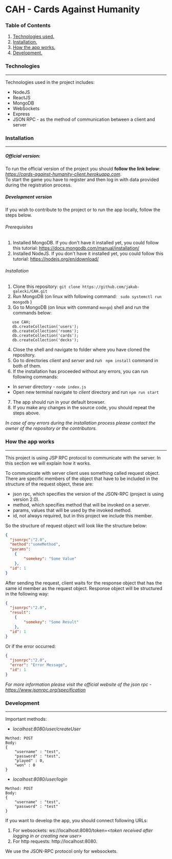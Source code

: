 # CAH - Cards Against Humanity 

### Table of Contents
1. [ Technologies used. ](#tech)
2. [ Installation. ](#install)
2. [ How the app works. ](#work)
3. [ Development. ](#dev)

<a id="tech"></a>
### Technologies
***
Technologies used in the project includes:
- NodeJS
- ReactJS
- MongoDB
- WebSockets
- Express
- JSON RPC - as the method of communication between a client and server


<a name="install"></a>
### Installation
***

##### Official version: 
To run the official version of the project you should __follow the link below__: \
*https://cards-against-humanity-client.herokuapp.com*.  
To start the game you have to register and then log in with data provided during the registration process.

##### Development version
If you wish to contribute to the project or to run the app locally, follow the steps below.

###### Prerequisites
1. Installed MongoDB.  If you don't have it installed yet, you could follow this tutorial: https://docs.mongodb.com/manual/installation/
2. Installed NodeJS.  If you don't have it installed yet, you could follow this tutorial: https://nodejs.org/en/download/

###### Installation 
1. Clone this repository: ```git clone https://github.com/jakub-galecki/CAH.git ```
2. Run MongoDB (on linux with following command: ``` sudo systemctl run mongodb``` )
3. Go to MongoDB (on linux with command ``` mongo ```) shell and run the commands below:
```
   use CAH;
   db.createCollection('users');
   db.createCollection('rooms');
   db.createCollection('cards');
   db.createCollection('decks');
```
4. Close the shell and navigate to folder where you have cloned the repository.
5. Go to directories *client* and *server* and run  ``` npm install``` command in both of them.
6. If the installation has proceeded without any errors, you can run following commands:
- In *server* directory - ``` node index.js ```
- Open new terminal navigate to *client* directory and run ``` npm run start ```
7. The app should run in your default browser. 
8. If you make any changes in the source code, you should repeat the steps above.

*In case of any errors during the installation process please contact
the owner of the repository or the contributors.* 

<a name="work"></a>
### How the app works
***

This project is using JSP RPC protocol to communicate with the server. In this section
we will explain how it works.   

To communicate with server client uses something called request object. There are specific members of the object
that have to be included in the structure of the request object, these are:
- json rpc, which specifies the version of the JSON-RPC (project is using version 2.0).
- method, which specifies method that will be invoked on a server.
- params, values that will be used by the invoked method.
- id, not always required, but in this project we include this member.


So the structure of request object will look like the structure below:
```json 
{
  "jsonrpc":"2.0",
  "method":"someMethod",
  "params":
    {
        "somekey": "Some Value"
    },
  "id": 1
}
```

After sending the request, client waits for the response object that has the same id member
as the request object. Response object will be structured in the following way:
```json 
{
  "jsonrpc":"2.0",
  "result":
    {
        "somekey": "Some Result"
    },
  "id": 1
}
```

Or if the error occurred:

```json 
{
  "jsonrpc":"2.0",
  "error": "Error Message",
  "id": 1
}
```

*For more information please visit the official website of the json rpc - https://www.jsonrpc.org/specification*

<a name="dev"></a>
### Development
***

Important methods:


- *localhost:8080/user/createUser*
```
Method: POST 
Body:
{
    "username" : "test",
    "password" : "test",
    "played" : 0,
    "won" : 0
}
```
- *localhost:8080/user/login*
```
Method: POST 
Body:
{
    "username" : "test",
    "password" : "test"
}
```
If you want to develop the app, you should connect following URLs:
1. For websockets: ws://localhost:8080/token=*\<token received after logging in or creating new user>*
2. For http requests: http://localhost:8080.

We use the JSON-RPC protocol only for websockets.